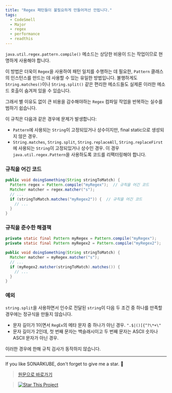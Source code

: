 ```yaml
---
title: "Regex 패턴들이 불필요하게 만들어져선 안됩니다."
tags:
  - CodeSmell
  - Major
  - regex
  - performance
  - readthis
---
```


`java.util.regex.pattern.compile()` 메소드는 상당한 비용이 드는 작업이므로 현명하게 사용해야 합니다.

이 방법은 더욱이 `Regex`을 사용하여 패턴 일치를 수행하는 데 필요한, `Pattern` 클래스의 인스턴스를 만드는 데 사용할 수 있는 유일한 방법입니다.
불행하게도 `String.matches()`이나 `String.split()` 같은 편리한 메소드들도 실제론 이러한 메소드 호출이 숨겨져 있을 수 있습니다.

그래서 별 이유도 없이 큰 비용을 감수해야하는 `Regex` 컴파일 작업을 반복하는 실수를 범하기 쉽습니다.

이 규칙은 다음과 같은 경우에 문제가 발생합니다:

- `Pattern`에 사용되는 `String`이 고정되있거나 상수이지만, final static으로 생성되지 않은 경우.
- `String.matches`, `String.split`, `String.replaceAll`, `String.replaceFirst`에 사용되는 `String`이 고정되있거나 상수인 경우. 이 경우 `java.util.regex.Pattern`을 사용하도록 코드를 리팩터링해야 합니다.

### 규칙을 어긴 코드

```java
public void doingSomething(String stringToMatch) {
  Pattern regex = Pattern.compile("myRegex");  // 규칙을 어긴 코드
  Matcher matcher = regex.matcher("s");
  // ...
  if (stringToMatch.matches("myRegex2")) {  // 규칙을 어긴 코드
    // ...
  }
}
```

### 규칙을 준수한 해결책

```java
private static final Pattern myRegex = Pattern.compile("myRegex");
private static final Pattern myRegex2 = Pattern.compile("myRegex2");

public void doingSomething(String stringToMatch) {
  Matcher matcher = myRegex.matcher("s");
  // ...
  if (myRegex2.matcher(stringToMatch).matches()) {
    // ...
  }
}
```

### 예외

`string.split`을 사용하면서 인수로 전달된 `string`이 다음 두 조건 중 하나를 만족할 경우에는 정규식을 만들지 않습니다.

- 문자 길이가 1이면서 `RegEx`의 메타 문자 중 하나가 아닌 경우. `".$|()[{^?\*+\"`
- 문자 길이가 2인데, 첫 번째 문자는 백슬래시이고 두 번째 문자는 ASCII 숫자나 ASCII 문자가 아닌 경우.

이러한 경우에 한해 규칙 검사가 동작하지 않습니다.

---

If you like SONARKUBE, don't forget to give me a star. :star2:

> [원문으로 바로가기](https://rules.sonarsource.com/java/RSPEC-4248)

> [![Star This Project](https://img.shields.io/github/stars/kantabile/sonarkube.svg?label=Stars&style=social)](https://github.com/kantabile/sonarkube)
